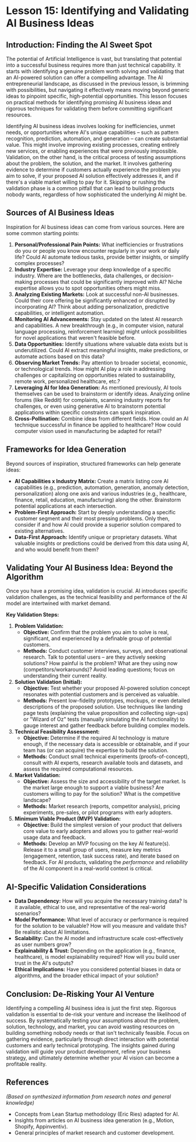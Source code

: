 # Lesson 15: Identifying and Validating AI Business Ideas

## Introduction: Finding the AI Sweet Spot

The potential of Artificial Intelligence is vast, but translating that potential into a successful business requires more than just technical capability. It starts with identifying a genuine problem worth solving and validating that an AI-powered solution can offer a compelling advantage. The AI entrepreneurial landscape, as discussed in the previous lesson, is brimming with possibilities, but navigating it effectively means moving beyond generic ideas to pinpoint specific, high-potential opportunities. This lesson focuses on practical methods for identifying promising AI business ideas and rigorous techniques for validating them before committing significant resources.

Identifying AI business ideas involves looking for inefficiencies, unmet needs, or opportunities where AI's unique capabilities – such as pattern recognition, prediction, automation, and generation – can create substantial value. This might involve improving existing processes, creating entirely new services, or enabling experiences that were previously impossible. Validation, on the other hand, is the critical process of testing assumptions about the problem, the solution, and the market. It involves gathering evidence to determine if customers actually experience the problem you aim to solve, if your proposed AI solution effectively addresses it, and if there's a viable market willing to pay for it. Skipping or rushing the validation phase is a common pitfall that can lead to building products nobody wants, regardless of how sophisticated the underlying AI might be.

## Sources of AI Business Ideas

Inspiration for AI business ideas can come from various sources. Here are some common starting points:

1.  **Personal/Professional Pain Points:** What inefficiencies or frustrations do you or people you know encounter regularly in your work or daily life? Could AI automate tedious tasks, provide better insights, or simplify complex processes?
2.  **Industry Expertise:** Leverage your deep knowledge of a specific industry. Where are the bottlenecks, data challenges, or decision-making processes that could be significantly improved with AI? Niche expertise allows you to spot opportunities others might miss.
3.  **Analyzing Existing Markets:** Look at successful non-AI businesses. Could their core offering be significantly enhanced or disrupted by incorporating AI? Think about adding personalization, predictive capabilities, or intelligent automation.
4.  **Monitoring AI Advancements:** Stay updated on the latest AI research and capabilities. A new breakthrough (e.g., in computer vision, natural language processing, reinforcement learning) might unlock possibilities for novel applications that weren't feasible before.
5.  **Data Opportunities:** Identify situations where valuable data exists but is underutilized. Could AI extract meaningful insights, make predictions, or automate actions based on this data?
6.  **Observing Market Trends:** Pay attention to broader societal, economic, or technological trends. How might AI play a role in addressing challenges or capitalizing on opportunities related to sustainability, remote work, personalized healthcare, etc.?
7.  **Leveraging AI for Idea Generation:** As mentioned previously, AI tools themselves can be used to brainstorm or identify ideas. Analyzing online forums (like Reddit) for complaints, scanning industry reports for challenges, or even using generative AI to brainstorm potential applications within specific constraints can spark inspiration.
8.  **Cross-Pollination:** Combine ideas from different fields. How could an AI technique successful in finance be applied to healthcare? How could computer vision used in manufacturing be adapted for retail?

## Frameworks for Idea Generation

Beyond sources of inspiration, structured frameworks can help generate ideas:

*   **AI Capabilities x Industry Matrix:** Create a matrix listing core AI capabilities (e.g., prediction, automation, generation, anomaly detection, personalization) along one axis and various industries (e.g., healthcare, finance, retail, education, manufacturing) along the other. Brainstorm potential applications at each intersection.
*   **Problem-First Approach:** Start by deeply understanding a specific customer segment and their most pressing problems. Only then, consider if and how AI could provide a superior solution compared to existing alternatives.
*   **Data-First Approach:** Identify unique or proprietary datasets. What valuable insights or predictions could be derived from this data using AI, and who would benefit from them?

## Validating Your AI Business Idea: Beyond the Algorithm

Once you have a promising idea, validation is crucial. AI introduces specific validation challenges, as the technical feasibility and performance of the AI model are intertwined with market demand.

**Key Validation Steps:**

1.  **Problem Validation:**
    *   **Objective:** Confirm that the problem you aim to solve is real, significant, and experienced by a definable group of potential customers.
    *   **Methods:** Conduct customer interviews, surveys, and observational research. Talk to potential users – are they actively seeking solutions? How painful is the problem? What are they using now (competitors/workarounds)? Avoid leading questions; focus on understanding their current reality.
2.  **Solution Validation (Initial):**
    *   **Objective:** Test whether your proposed AI-powered solution concept resonates with potential customers and is perceived as valuable.
    *   **Methods:** Present low-fidelity prototypes, mockups, or even detailed descriptions of the proposed solution. Use techniques like landing page tests (explaining the value proposition and collecting sign-ups) or "Wizard of Oz" tests (manually simulating the AI functionality) to gauge interest and gather feedback before building complex models.
3.  **Technical Feasibility Assessment:**
    *   **Objective:** Determine if the required AI technology is mature enough, if the necessary data is accessible or obtainable, and if your team has (or can acquire) the expertise to build the solution.
    *   **Methods:** Conduct small technical experiments (proofs-of-concept), consult with AI experts, research available tools and datasets, and assess the required computational resources.
4.  **Market Validation:**
    *   **Objective:** Assess the size and accessibility of the target market. Is the market large enough to support a viable business? Are customers willing to pay for the solution? What is the competitive landscape?
    *   **Methods:** Market research (reports, competitor analysis), pricing experiments, pre-sales, or pilot programs with early adopters.
5.  **Minimum Viable Product (MVP) Validation:**
    *   **Objective:** Build the simplest version of your product that delivers core value to early adopters and allows you to gather real-world usage data and feedback.
    *   **Methods:** Develop an MVP focusing on the key AI feature(s). Release it to a small group of users, measure key metrics (engagement, retention, task success rate), and iterate based on feedback. For AI products, validating the *performance* and *reliability* of the AI component in a real-world context is critical.

## AI-Specific Validation Considerations

*   **Data Dependency:** How will you acquire the necessary training data? Is it available, ethical to use, and representative of the real-world scenarios?
*   **Model Performance:** What level of accuracy or performance is required for the solution to be valuable? How will you measure and validate this? Be realistic about AI limitations.
*   **Scalability:** Can the AI model and infrastructure scale cost-effectively as user numbers grow?
*   **Explainability & Trust:** Depending on the application (e.g., finance, healthcare), is model explainability required? How will you build user trust in the AI's outputs?
*   **Ethical Implications:** Have you considered potential biases in data or algorithms, and the broader ethical impact of your solution?

## Conclusion: De-Risking Your AI Venture

Identifying a compelling AI business idea is just the first step. Rigorous validation is essential to de-risk your venture and increase the likelihood of success. By systematically testing your assumptions about the problem, solution, technology, and market, you can avoid wasting resources on building something nobody needs or that isn't technically feasible. Focus on gathering evidence, particularly through direct interaction with potential customers and early technical prototyping. The insights gained during validation will guide your product development, refine your business strategy, and ultimately determine whether your AI vision can become a profitable reality.

## References

*(Based on synthesized information from research notes and general knowledge)*

*   Concepts from Lean Startup methodology (Eric Ries) adapted for AI.
*   Insights from articles on AI business idea generation (e.g., Motion, Shopify, Appinventiv).
*   General principles of market research and customer development.
